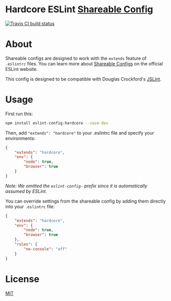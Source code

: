 # Hardcore ESLint [Shareable Config](http://eslint.org/docs/developer-guide/shareable-configs)

[![Travis CI build status](https://img.shields.io/travis/EvgenyOrekhov/eslint-config-hardcore/master.svg?style=flat-square)](https://travis-ci.org/EvgenyOrekhov/eslint-config-hardcore)

# About

Shareable configs are designed to work with the `extends` feature of `.eslintrc`
files.
You can learn more about
[Shareable Configs](http://eslint.org/docs/developer-guide/shareable-configs)
on the official ESLint website.

This config is designed to be compatible with Douglas Crockford's
[JSLint](http://jslint.com/).

# Usage

First run this:

```bash
npm install eslint-config-hardcore --save-dev
```

Then, add `"extends": "hardcore"` to your .eslintrc file and specify your
environments:

```json
{
    "extends": "hardcore",
    "env": {
        "node": true,
        "browser": true
    }
}
```

*Note: We omitted the `eslint-config-` prefix since it is automatically assumed
by ESLint.*

You can override settings from the shareable config by adding them directly into
your `.eslintrc` file:

```json
{
    "extends": "hardcore",
    "env": {
        "node": true,
        "browser": true
    },
    "rules": {
        "no-console": "off"
    }
}
```

# License
[MIT](LICENSE)
